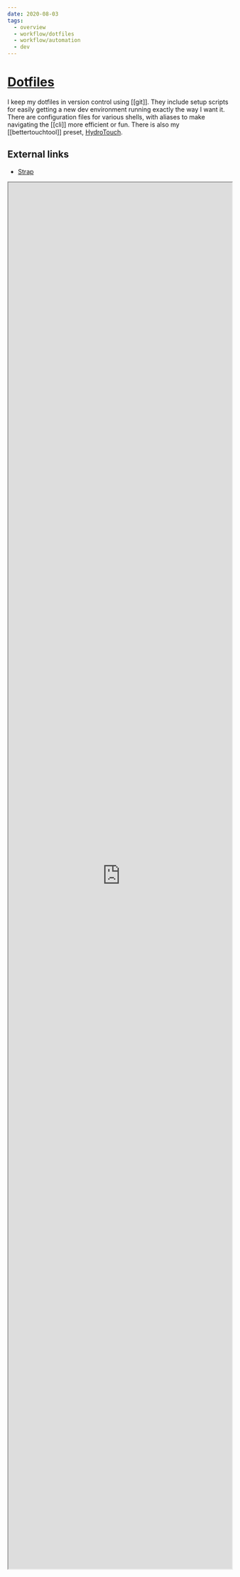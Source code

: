 ```yaml
---
date: 2020-08-03
tags:
  - overview
  - workflow/dotfiles
  - workflow/automation
  - dev
---
```


# [Dotfiles](https://github.com/dnnsmnstrr/dotfiles)

I keep my dotfiles in version control using [[git]].
They include setup scripts for easily getting a new dev environment running exactly the way I want it. There are configuration files for various shells, with aliases to make navigating the [[cli]] more efficient or fun.
There is also my [[bettertouchtool]] preset, [HydroTouch](https://github.com/dnnsmnstrr/HydroTouch).

## External links

- [Strap](https://macos-strap.herokuapp.com/)

<iframe width='100%' height='80%' src="https://muensterer.xyz/dotfiles" title="My dotfiles documentation"></iframe>
